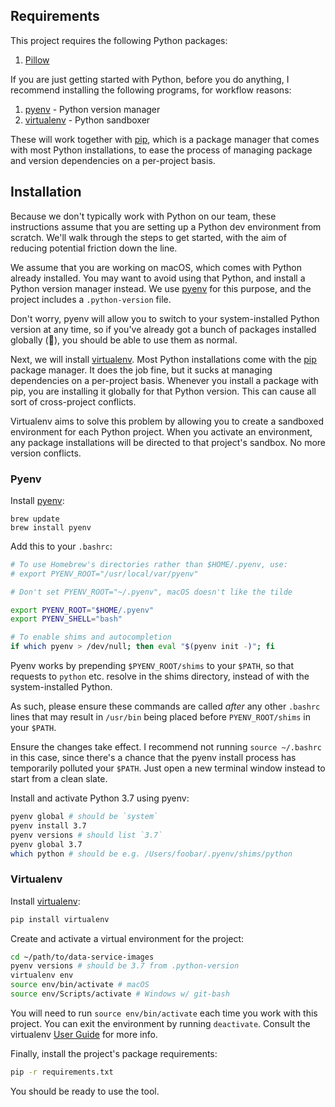 ## Requirements

This project requires the following Python packages:

1. [Pillow](https://python-pillow.org/)

If you are just getting started with Python, before you do anything, I recommend installing the following programs, for workflow reasons:

1. [pyenv](https://github.com/pyenv/pyenv) - Python version manager
2. [virtualenv](https://virtualenv.pypa.io/en/stable/) - Python sandboxer

These will work together with [pip](https://pip.pypa.io/en/stable/), which is a package manager that comes with most Python installations, to ease the process of managing package and version dependencies on a per-project basis.


## Installation

Because we don't typically work with Python on our team, these instructions assume that you are setting up a Python dev environment from scratch. We'll walk through the steps to get started, with the aim of reducing potential friction down the line.

We assume that you are working on macOS, which comes with Python already installed. You may want to avoid using that Python, and install a Python version manager instead. We use [pyenv](https://github.com/pyenv/pyenv) for this purpose, and the project includes a `.python-version` file.

Don't worry, pyenv will allow you to switch to your system-installed Python version at any time, so if you've already got a bunch of packages installed globally (:grimacing:), you should be able to use them as normal.

Next, we will install [virtualenv](https://virtualenv.pypa.io/en/stable/). Most Python installations come with the [pip](https://pip.pypa.io/en/stable/) package manager. It does the job fine, but it sucks at managing dependencies on a per-project basis. Whenever you install a package with pip, you are installing it globally for that Python version. This can cause all sort of cross-project conflicts.

Virtualenv aims to solve this problem by allowing you to create a sandboxed environment for each Python project. When you activate an environment, any package installations will be directed to that project's sandbox. No more
version conflicts.

### Pyenv

Install [pyenv](https://github.com/pyenv/pyenv):

```
brew update
brew install pyenv
```

Add this to your `.bashrc`:

```bash
# To use Homebrew's directories rather than $HOME/.pyenv, use:
# export PYENV_ROOT="/usr/local/var/pyenv"

# Don't set PYENV_ROOT="~/.pyenv", macOS doesn't like the tilde

export PYENV_ROOT="$HOME/.pyenv"
export PYENV_SHELL="bash"

# To enable shims and autocompletion
if which pyenv > /dev/null; then eval "$(pyenv init -)"; fi
```

Pyenv works by prepending `$PYENV_ROOT/shims` to your `$PATH`, so that requests to `python` etc. resolve in the shims directory, instead of with the system-installed Python.

As such, please ensure these commands are called _after_ any other `.bashrc` lines that may result in `/usr/bin` being placed before `PYENV_ROOT/shims` in your `$PATH`.

Ensure the changes take effect. I recommend not running `source ~/.bashrc` in this case, since there's a chance that the pyenv install process has temporarily polluted your `$PATH`. Just open a new terminal window instead to start from a clean slate.

Install and activate Python 3.7 using pyenv:

```bash
pyenv global # should be `system`
pyenv install 3.7
pyenv versions # should list `3.7`
pyenv global 3.7
which python # should be e.g. /Users/foobar/.pyenv/shims/python
```

### Virtualenv

Install [virtualenv](https://virtualenv.pypa.io/en/stable/):

```bash
pip install virtualenv
```

Create and activate a virtual environment for the project:

```bash
cd ~/path/to/data-service-images
pyenv versions # should be 3.7 from .python-version
virtualenv env
source env/bin/activate # macOS
source env/Scripts/activate # Windows w/ git-bash
```

You will need to run `source env/bin/activate` each time you work with this project. You can exit the environment by running `deactivate`. Consult the virtualenv [User Guide](https://virtualenv.pypa.io/en/stable/userguide/) for more info.

Finally, install the project's package requirements:

```bash
pip -r requirements.txt
```

You should be ready to use the tool.
